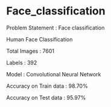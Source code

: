 # Face_classification
Problem Statement  : Face classification 

Human Face Classification

Total Images : 7601

Labels : 392

Model : Convolutional Neural Network

Accuracy on Train data : 98.70%

Accuracy on Test data : 95.97%
 
